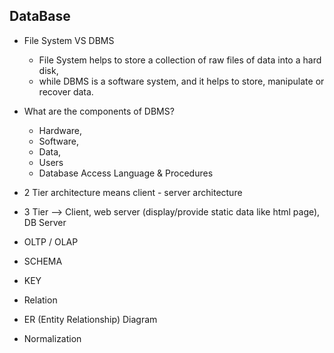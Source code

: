 ## DataBase

* File System VS DBMS
  - File System helps to store a collection of raw files of data into a hard disk, 
  - while DBMS is a software system, and it helps to store, manipulate or recover data.

* What are the components of DBMS?
  - Hardware,
  - Software, 
  - Data, 
  - Users
  - Database Access Language & Procedures

* 2 Tier architecture means client - server architecture
* 3 Tier --> Client, web server (display/provide static data like html page), DB Server
* OLTP / OLAP 
* SCHEMA
* KEY
* Relation
* ER (Entity Relationship) Diagram
* Normalization
